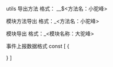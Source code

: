 utils 导出方法
格式： __$<方法名：小驼峰>

模块方法导出
格式：_<方法名：小驼峰>

模块导出
格式：_<模块名称：大驼峰>

事件上报数据格式
const [
  {
    
  }
]